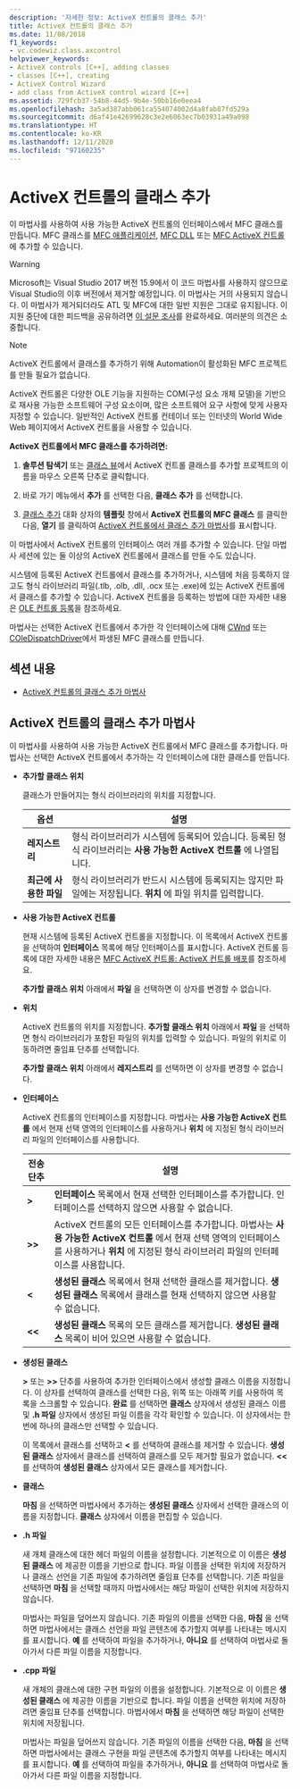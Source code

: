 ```yaml
---
description: '자세한 정보: ActiveX 컨트롤의 클래스 추가'
title: ActiveX 컨트롤의 클래스 추가
ms.date: 11/08/2018
f1_keywords:
- vc.codewiz.class.axcontrol
helpviewer_keywords:
- ActiveX controls [C++], adding classes
- classes [C++], creating
- ActiveX Control Wizard
- add class from ActiveX control wizard [C++]
ms.assetid: 729fcb37-54b8-44d5-9b4e-50bb16e0eea4
ms.openlocfilehash: 3a5ad387abb061ca554074002d4a8fab87fd529a
ms.sourcegitcommit: d6af41e42699628c3e2e6063ec7b03931a49a098
ms.translationtype: HT
ms.contentlocale: ko-KR
ms.lasthandoff: 12/11/2020
ms.locfileid: "97160235"
---
```

# <a name="add-a-class-from-an-activex-control"></a>ActiveX 컨트롤의 클래스 추가

이 마법사를 사용하여 사용 가능한 ActiveX 컨트롤의 인터페이스에서 MFC 클래스를 만듭니다. MFC 클래스를 [MFC 애플리케이션](../mfc/reference/creating-an-mfc-application.md), [MFC DLL](../mfc/reference/creating-an-mfc-dll-project.md) 또는 [MFC ActiveX 컨트롤](../mfc/reference/creating-an-mfc-activex-control.md)에 추가할 수 있습니다.

> [!WARNING]
> Microsoft는 Visual Studio 2017 버전 15.9에서 이 코드 마법사를 사용하지 않으므로 Visual Studio의 이후 버전에서 제거할 예정입니다. 이 마법사는 거의 사용되지 않습니다. 이 마법사가 제거되더라도 ATL 및 MFC에 대한 일반 지원은 그대로 유지됩니다. 이 지원 중단에 대한 피드백을 공유하려면 [이 설문 조사](https://www.surveymonkey.com/r/QDWKKCN)를 완료하세요. 여러분의 의견은 소중합니다.
<!-- Blank comment here to separate the warning and note. -->
> [!NOTE]
> ActiveX 컨트롤에서 클래스를 추가하기 위해 Automation이 활성화된 MFC 프로젝트를 만들 필요가 없습니다.

ActiveX 컨트롤은 다양한 OLE 기능을 지원하는 COM(구성 요소 개체 모델)을 기반으로 재사용 가능한 소프트웨어 구성 요소이며, 많은 소프트웨어 요구 사항에 맞게 사용자 지정할 수 있습니다. 일반적인 ActiveX 컨트롤 컨테이너 또는 인터넷의 World Wide Web 페이지에서 ActiveX 컨트롤을 사용할 수 있습니다.

**ActiveX 컨트롤에서 MFC 클래스를 추가하려면:**

1. **솔루션 탐색기** 또는 [클래스 뷰](/visualstudio/ide/viewing-the-structure-of-code)에서 ActiveX 컨트롤 클래스를 추가할 프로젝트의 이름을 마우스 오른쪽 단추로 클릭합니다.

1. 바로 가기 메뉴에서 **추가** 를 선택한 다음, **클래스 추가** 를 선택합니다.

1. [클래스 추가](./adding-a-class-visual-cpp.md#add-class-dialog-box) 대화 상자의 **템플릿** 창에서 **ActiveX 컨트롤의 MFC 클래스** 를 클릭한 다음, **열기** 를 클릭하여 [ActiveX 컨트롤에서 클래스 추가 마법사](#add-class-from-activex-control-wizard)를 표시합니다.

이 마법사에서 ActiveX 컨트롤의 인터페이스 여러 개를 추가할 수 있습니다. 단일 마법사 세션에 있는 둘 이상의 ActiveX 컨트롤에서 클래스를 만들 수도 있습니다.

시스템에 등록된 ActiveX 컨트롤에서 클래스를 추가하거나, 시스템에 처음 등록하지 않고도 형식 라이브러리 파일(.tlb, .olb, .dll, .ocx 또는 .exe)에 있는 ActiveX 컨트롤에서 클래스를 추가할 수 있습니다. ActiveX 컨트롤을 등록하는 방법에 대한 자세한 내용은 [OLE 컨트롤 등록](../mfc/reference/registering-ole-controls.md)을 참조하세요.

마법사는 선택한 ActiveX 컨트롤에서 추가한 각 인터페이스에 대해 [CWnd](../mfc/reference/cwnd-class.md) 또는 [COleDispatchDriver](../mfc/reference/coledispatchdriver-class.md)에서 파생된 MFC 클래스를 만듭니다.

## <a name="in-this-section"></a>섹션 내용

- [ActiveX 컨트롤의 클래스 추가 마법사](#add-class-from-activex-control-wizard)

## <a name="add-class-from-activex-control-wizard"></a>ActiveX 컨트롤의 클래스 추가 마법사

이 마법사를 사용하여 사용 가능한 ActiveX 컨트롤에서 MFC 클래스를 추가합니다. 마법사는 선택한 ActiveX 컨트롤에서 추가하는 각 인터페이스에 대한 클래스를 만듭니다.

- **추가할 클래스 위치**

  클래스가 만들어지는 형식 라이브러리의 위치를 지정합니다.

  |옵션|설명|
  |------------|-----------------|
  |**레지스트리**|형식 라이브러리가 시스템에 등록되어 있습니다. 등록된 형식 라이브러리는 **사용 가능한 ActiveX 컨트롤** 에 나열됩니다.|
  |**최근에 사용한 파일**|형식 라이브러리가 반드시 시스템에 등록되지는 않지만 파일에는 저장됩니다. **위치** 에 파일 위치를 입력합니다.|

- **사용 가능한 ActiveX 컨트롤**

  현재 시스템에 등록된 ActiveX 컨트롤을 지정합니다. 이 목록에서 ActiveX 컨트롤을 선택하여 **인터페이스** 목록에 해당 인터페이스를 표시합니다. ActiveX 컨트롤 등록에 대한 자세한 내용은 [MFC ActiveX 컨트롤: ActiveX 컨트롤 배포](../mfc/mfc-activex-controls-distributing-activex-controls.md)를 참조하세요.

  **추가할 클래스 위치** 아래에서 **파일** 을 선택하면 이 상자를 변경할 수 없습니다.

- **위치**

  ActiveX 컨트롤의 위치를 지정합니다. **추가할 클래스 위치** 아래에서 **파일** 을 선택하면 형식 라이브러리가 포함된 파일의 위치를 입력할 수 있습니다. 파일의 위치로 이동하려면 줄임표 단추를 선택합니다.

  **추가할 클래스 위치** 아래에서 **레지스트리** 를 선택하면 이 상자를 변경할 수 없습니다.

- **인터페이스**

  ActiveX 컨트롤의 인터페이스를 지정합니다. 마법사는 **사용 가능한 ActiveX 컨트롤** 에서 현재 선택 영역의 인터페이스를 사용하거나 **위치** 에 지정된 형식 라이브러리 파일의 인터페이스를 사용합니다.

  |전송 단추|설명|
  |---------------------|-----------------|
  |**>**|**인터페이스** 목록에서 현재 선택한 인터페이스를 추가합니다. 인터페이스를 선택하지 않으면 사용할 수 없습니다.|
  |**>>**|ActiveX 컨트롤의 모든 인터페이스를 추가합니다. 마법사는 **사용 가능한 ActiveX 컨트롤** 에서 현재 선택 영역의 인터페이스를 사용하거나 **위치** 에 지정된 형식 라이브러리 파일의 인터페이스를 사용합니다.|
  |**\<**|**생성된 클래스** 목록에서 현재 선택한 클래스를 제거합니다. **생성된 클래스** 목록에서 클래스를 현재 선택하지 않으면 사용할 수 없습니다.|
  |**\<\<**|**생성된 클래스** 목록의 모든 클래스를 제거합니다. **생성된 클래스** 목록이 비어 있으면 사용할 수 없습니다.|

- **생성된 클래스**

  **>** 또는 **>>** 단추를 사용하여 추가한 인터페이스에서 생성할 클래스 이름을 지정합니다. 이 상자를 선택하여 클래스를 선택한 다음, 위쪽 또는 아래쪽 키를 사용하여 목록을 스크롤할 수 있습니다. **완료** 를 선택하면 **클래스** 상자에서 생성된 클래스 이름 및 **.h 파일** 상자에서 생성된 파일 이름을 각각 확인할 수 있습니다. 이 상자에서는 한 번에 하나의 클래스만 선택할 수 있습니다.

  이 목록에서 클래스를 선택하고 **<** 를 선택하여 클래스를 제거할 수 있습니다. **생성된 클래스** 상자에서 클래스를 선택하여 클래스를 모두 제거할 필요가 없습니다. **<<** 를 선택하여 **생성된 클래스** 상자에서 모든 클래스를 제거합니다.

- **클래스**

   **마침** 을 선택하면 마법사에서 추가하는 **생성된 클래스** 상자에서 선택한 클래스의 이름을 지정합니다. **클래스** 상자에서 이름을 편집할 수 있습니다.

- **.h 파일**

  새 개체 클래스에 대한 헤더 파일의 이름을 설정합니다. 기본적으로 이 이름은 **생성된 클래스** 에 제공한 이름을 기반으로 합니다. 파일 이름을 선택한 위치에 저장하거나 클래스 선언을 기존 파일에 추가하려면 줄임표 단추를 선택합니다. 기존 파일을 선택하면 **마침** 을 선택할 때까지 마법사에서는 해당 파일이 선택한 위치에 저장하지 않습니다.

  마법사는 파일을 덮어쓰지 않습니다. 기존 파일의 이름을 선택한 다음, **마침** 을 선택하면 마법사에서는 클래스 선언을 파일 콘텐츠에 추가할지 여부를 나타내는 메시지를 표시합니다. **예** 를 선택하여 파일을 추가하거나, **아니요** 를 선택하여 마법사로 돌아가서 다른 파일 이름을 지정합니다.

- **.cpp 파일**

  새 개체의 클래스에 대한 구현 파일의 이름을 설정합니다. 기본적으로 이 이름은 **생성된 클래스** 에 제공한 이름을 기반으로 합니다. 파일 이름을 선택한 위치에 저장하려면 줄임표 단추를 선택합니다. 마법사에서 **마침** 을 선택하면 해당 파일이 선택한 위치에 저장됩니다.

  마법사는 파일을 덮어쓰지 않습니다. 기존 파일의 이름을 선택한 다음, **마침** 을 선택하면 마법사에서는 클래스 구현을 파일 콘텐츠에 추가할지 여부를 나타내는 메시지를 표시합니다. **예** 를 선택하여 파일을 추가하거나, **아니요** 를 선택하여 마법사로 돌아가서 다른 파일 이름을 지정합니다.
